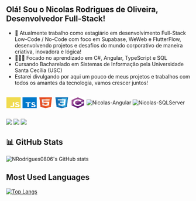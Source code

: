 ## Olá! Sou o Nicolas Rodrigues de Oliveira, Desenvolvedor Full-Stack!

- 🔭 Atualmente trabalho como estagiário em desenvolvimento Full-Stack Low-Code / No-Code com foco em Supabase, WeWeb e FlutterFlow, desenvolvendo projetos e desafios do mundo corporativo de maneira criativa, inovadora e lógica!
- 👨🏻‍💻 Focado no aprendizado em C#, Angular, TypeScript e SQL
- Cursando Bacharelado em Sistemas de Informação pela Universidade Santa Cecília (USC)
- Estarei divulgando por aqui um pouco de meus projetos e trabalhos com todos os amantes da tecnologia, vamos crescer juntos!

<div style="display: inline_block"><br>
  <img align="center" alt="Nicolas-Js" height="30" width="40" src="https://raw.githubusercontent.com/devicons/devicon/master/icons/javascript/javascript-plain.svg">
  <img align="center" alt="Nicolas-Ts" height="30" width="40" src="https://raw.githubusercontent.com/devicons/devicon/master/icons/typescript/typescript-plain.svg">
  <img align="center" alt="Nicolas-HTML" height="30" width="40" src="https://raw.githubusercontent.com/devicons/devicon/master/icons/html5/html5-original.svg">
  <img align="center" alt="Nicolas-CSS" height="30" width="40" src="https://raw.githubusercontent.com/devicons/devicon/master/icons/css3/css3-original.svg">
  <img align="center" alt="Nicolas-Csharp" height="30" width="40" src="https://raw.githubusercontent.com/devicons/devicon/master/icons/csharp/csharp-original.svg">
  <img align="center" alt="Nicolas-Angular" height="30" width="40" src="https://cdn.jsdelivr.net/gh/devicons/devicon@latest/icons/angular/angular-original.svg">
  <img align="center" alt="Nicolas-SQLServer" height="30" width="40" src="https://cdn.jsdelivr.net/gh/devicons/devicon@latest/icons/microsoftsqlserver/microsoftsqlserver-original.svg">
</div>
  
  ##
 
<div> 
 <a href="https://discord.com/users/236965654274506753" target="_blank"><img src="https://img.shields.io/badge/Discord-7289DA?style=for-the-badge&logo=discord&logoColor=white" target="_blank"></a> 
  <a href="mailto:nicolasrodriguesdeoliveira@gmail.com"><img src="https://img.shields.io/badge/-Gmail-%23333?style=for-the-badge&logo=gmail&logoColor=white" target="_blank"></a>
  <a href="https://www.linkedin.com/in/nicolas-rodrigues-de-oliveira" target="_blank"><img src="https://img.shields.io/badge/-LinkedIn-%230077B5?style=for-the-badge&logo=linkedin&logoColor=white" target="_blank"></a> 
  
</div>

## 📊 GitHub Stats

![NRodrigues0806's GitHub stats](https://github-readme-stats.vercel.app/api?username=NRodrigues0806&show_icons=true&theme=tokyonight)


## Most Used Languages

[![Top Langs](https://github-readme-stats.vercel.app/api/top-langs/?username=NRodrigues0806&layout=compact&theme=tokyonight)](https://github.com/anuraghazra/github-readme-stats)

